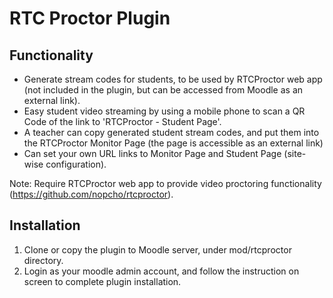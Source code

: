 # RTC Proctor Plugin

## Functionality
- Generate stream codes for students, to be used by RTCProctor web app (not included in the plugin, but can be accessed from Moodle as an external link). 
- Easy student video streaming by using a mobile phone to scan a QR Code of the link to 'RTCProctor - Student Page'.
- A teacher can copy generated student stream codes, and put them into the RTCProctor Monitor Page (the page is accessible as an external link)
- Can set your own URL links to Monitor Page and Student Page (site-wise configuration).

Note: Require RTCProctor web app to provide video proctoring functionality (https://github.com/nopcho/rtcproctor).

## Installation
1. Clone or copy the plugin to Moodle server, under mod/rtcproctor directory. 
2. Login as your moodle admin account, and follow the instruction on screen to complete plugin installation. 
